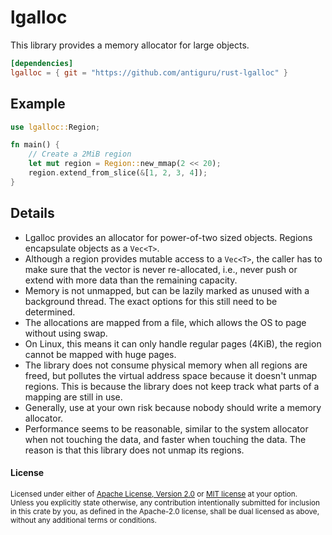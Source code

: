 lgalloc
=======

This library provides a memory allocator for large objects.

```toml
[dependencies]
lgalloc = { git = "https://github.com/antiguru/rust-lgalloc" }
```

## Example

```rust
use lgalloc::Region;

fn main() {
    // Create a 2MiB region
    let mut region = Region::new_mmap(2 << 20);
    region.extend_from_slice(&[1, 2, 3, 4]);
}
```

## Details

- Lgalloc provides an allocator for power-of-two sized objects. Regions encapsulate objects
  as a `Vec<T>`.
- Although a region provides mutable access to a `Vec<T>`, the caller has to make sure that
  the vector is never re-allocated, i.e., never push or extend with more data than the remaining
  capacity.
- Memory is not unmapped, but can be lazily marked as unused with a background thread. The exact
  options for this still need to be determined.
- The allocations are mapped from a file, which allows the OS to page without using swap.
- On Linux, this means it can only handle regular pages (4KiB), the region cannot be mapped
  with huge pages.
- The library does not consume physical memory when all regions are freed, but pollutes the
  virtual address space because it doesn't unmap regions. This is because the library does
  not keep track what parts of a mapping are still in use.
- Generally, use at your own risk because nobody should write a memory allocator.
- Performance seems to be reasonable, similar to the system allocator when not touching the data,
  and faster when touching the data. The reason is that this library does not unmap its regions.

#### License

<sup>
Licensed under either of <a href="LICENSE-APACHE">Apache License, Version
2.0</a> or <a href="LICENSE-MIT">MIT license</a> at your option.
</sup>

<br>

<sub>
Unless you explicitly state otherwise, any contribution intentionally submitted
for inclusion in this crate by you, as defined in the Apache-2.0 license, shall
be dual licensed as above, without any additional terms or conditions.
</sub>

